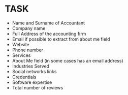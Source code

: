 # TASK

- Name and Surname of Accountant
- Company name
- Full Address of the accounting firm
- Email if possible to extract from about me field
- Website
- Phone number
- Services
- About Me field (in some cases has an email address)
- Industries Served
- Social networks links
- Credentials
- Software expertise
- Total number of reviews
